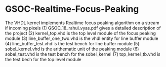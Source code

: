 # GSOC-Realtime-Focus-Peaking
The VHDL kernel implements Realtime focus peaking algorithm on a stream if incoming pixels
(1) GSOC_18_rahul_vyas.pdf gives a detailed description of the project
(2) kernel_top.vhd is the top level module of the focus peaking module
(3) line_buffer_one_two.vhd is the vhdl entity for line buffer module
(4) line_buffer_test.vhd is the test bench for line buffer module
(5) sobel_kernel.vhd is the arithematic unit of the peaking module
(6) sobel_test.vhd is the test bench for the sobel_kernel
(7) top_kernel_tb.vhd is the test bech for the top level module
